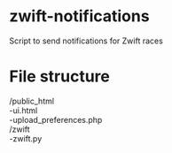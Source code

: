 # zwift-notifications
Script to send notifications for Zwift races

# File structure
/public_html
<br />-ui.html
<br />-upload_preferences.php
<br />/zwift
<br />-zwift.py
